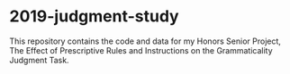 # 2019-judgment-study
This repository contains the code and data for my Honors Senior Project, The Effect of Prescriptive Rules and Instructions on the Grammaticality Judgment Task.
